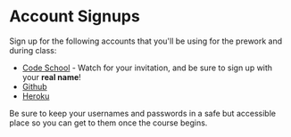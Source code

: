 # Account Signups

Sign up for the following accounts that you'll be using for the prework and during class:

- [Code School](http://www.codeschool.com) - Watch for your invitation, and be sure to sign up with your **real name**!
- [Github](http://www.github.com)
- [Heroku](http://www.heroku.com)

Be sure to keep your usernames and passwords in a safe but accessible place so you can get to them once the course begins.
